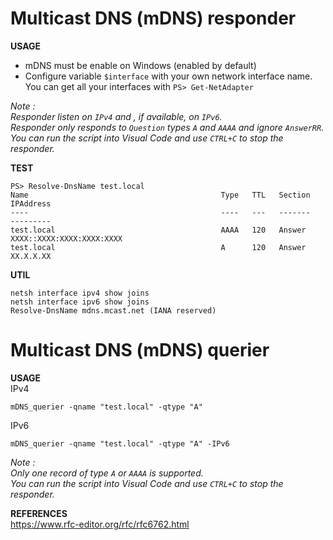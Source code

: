 # Multicast DNS (mDNS) responder

**USAGE**  
- mDNS must be enable on Windows (enabled by default)  
- Configure variable `$interface` with your own network interface name.  
  You can get all your interfaces with `PS> Get-NetAdapter` 

*Note :  
Responder listen on `IPv4` and , if available, on `IPv6`.  
Responder only responds to `Question` types `A` and `AAAA` and ignore `AnswerRR`.  
You can run the script into Visual Code and use `CTRL+C` to stop the responder.*  

**TEST**  
```
PS> Resolve-DnsName test.local  
Name                                           Type   TTL   Section    IPAddress
----                                           ----   ---   -------    ---------
test.local                                     AAAA   120   Answer     XXXX::XXXX:XXXX:XXXX:XXXX
test.local                                     A      120   Answer     XX.X.X.XX
```


**UTIL**  
```
netsh interface ipv4 show joins
netsh interface ipv6 show joins
Resolve-DnsName mdns.mcast.net (IANA reserved) 
```


    
# Multicast DNS (mDNS) querier

**USAGE**  
  IPv4 
  ```
  mDNS_querier -qname "test.local" -qtype "A"
  ```  
  IPv6
  ```
  mDNS_querier -qname "test.local" -qtype "A" -IPv6
  ```

*Note :   
Only one record of type `A` or `AAAA` is supported.  
You can run the script into Visual Code and use `CTRL+C` to stop the responder.*    
  
  
**REFERENCES**  
https://www.rfc-editor.org/rfc/rfc6762.html  
